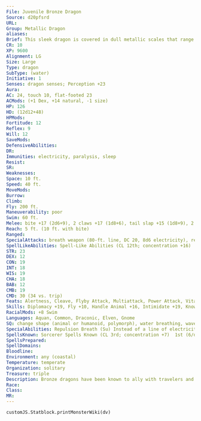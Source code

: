 ```yaml
---
File: Juvenile Bronze Dragon
Source: d20pfsrd
URL: 
Group: Metallic Dragon
aliases: 
Brief: This sleek dragon is covered in dull metallic scales that range in color from shining bronze to mottled blue.
CR: 10
XP: 9600
Alignment: LG
Size: Large
Type: dragon
SubType: (water)
Initiative: 1
Senses: dragon senses; Perception +23
Aura: 
AC: 24, touch 10, flat-footed 23
ACMods: (+1 Dex, +14 natural, -1 size)
HP: 126
HD: (12d12+48)
HPMods: 
Fortitude: 12
Reflex: 9
Will: 12
SaveMods: 
DefensiveAbilities: 
DR: 
Immunities: electricity, paralysis, sleep
Resist: 
SR: 
Weaknesses: 
Space: 10 ft.
Speed: 40 ft.
MoveMods: 
Burrow: 
Climb: 
Fly: 200 ft.
Maneuverability: poor
Swim: 60 ft.
Melee: bite +17 (2d6+9), 2 claws +17 (1d8+6), tail slap +15 (1d8+9), 2 wings +15 (1d6+3)
Reach: 5 ft. (10 ft. with bite)
Ranged: 
SpecialAttacks: breath weapon (80-ft. line, DC 20, 8d6 electricity), repulsion breath
SpellLikeAbilities: Spell-Like Abilities (CL 12th; concentration +16)  At will- create food and water, speak with animals
STR: 23
DEX: 12
CON: 19
INT: 18
WIS: 19
CHA: 18
BAB: 12
CMB: 19
CMD: 30 (34 vs. trip)
Feats: Alertness, Cleave, Flyby Attack, Multiattack, Power Attack, Vital Strike
Skills: Diplomacy +19, Fly +10, Handle Animal +16, Intimidate +19, Knowledge (arcana) +19, Perception +23, Sense Motive +23, Spellcraft +19, Stealth +12, Swim +29
RacialMods: +8 Swim
Languages: Aquan, Common, Draconic, Elven, Gnome
SQ: change shape (animal or humanoid, polymorph), water breathing, wave mastery (40 min)
SpecialAbilities: Repulsion Breath (Su) Instead of a line of electricity, a bronze dragon can breathe a cone of repulsion gas. Targets must make a Will save or be compelled to do nothing but move away from the dragon for 1d6 rounds plus 1 round per age category. This is a mind-affecting compulsion effect.  Water Breathing (Ex) A bronze dragon breathes water and can use its breath weapon, spells, and abilities underwater.  Wave Mastery (Su) For up to 10 minutes per age category per day, a juvenile bronze dragon, along with creatures or vessels within 50 feet, can move at twice its normal speed in water.
SpellsKnown: Sorcerer Spells Known (CL 3rd; concentration +7)  1st (6/day)- alarm, obscuring mist, true strike  0 (at will)- detect magic, light, mage hand, message, resistance
SpellsPrepared: 
SpellDomains: 
Bloodline: 
Environment: any (coastal)
Temperature: temperate
Organization: solitary
Treasure: triple
Description: Bronze dragons have been known to ally with travelers and adventurers if the cause and reward is right and just.
Race: 
Class: 
MR: 
---
```

```dataviewjs
customJS.Statblock.printMonsterWiki(dv)
```
